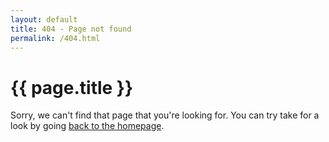 ```yaml
---
layout: default
title: 404 - Page not found
permalink: /404.html
---
```


<div class="page">
  <h1 class="page-title">{{ page.title }}</h1>
Sorry, we can't find that page that you're looking for. You can try take for a look by going  <a href="{{ site.baseurl }}"> back to the homepage</a>.
</div>

